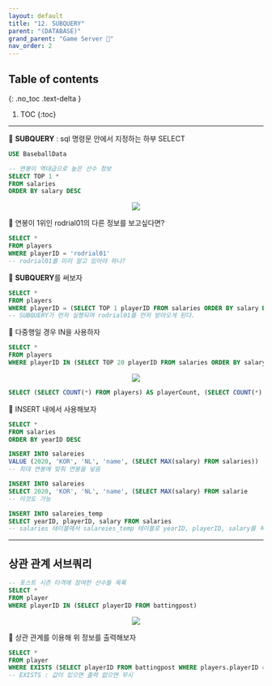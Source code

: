 ```yaml
---
layout: default
title: "12. SUBQUERY"
parent: "(DATABASE)"
grand_parent: "Game Server 👾"
nav_order: 2
---
```


## Table of contents
{: .no_toc .text-delta }

1. TOC
{:toc}

---

🐳 **SUBQUERY** : sql 명령문 안에서 지정하는 하부 SELECT

```sql
USE BaseballData

-- 연봉이 역대급으로 높은 선수 정보
SELECT TOP 1 *
FROM salaries
ORDER BY salary DESC
```

<p align="center">
  <img src="https://taehyungs-programming-blog.github.io/blog/assets/images/database/basic-12-1.png"/>
</p>

🐳 연봉이 1위인 rodrial01의 다른 정보를 보고싶다면?

```sql
SELECT *
FROM players
WHERE playerID = 'rodrial01'
-- rodrial01를 미리 알고 있어야 하나?
```

🐳 **SUBQUERY**를 써보자

```sql
SELECT *
FROM players
WHERE playerID = (SELECT TOP 1 playerID FROM salaries ORDER BY salary DESC)
-- SUBQUERY가 먼저 실행되며 rodrial01를 먼저 받아오게 된다.
```

🐳 다중행일 경우 IN을 사용하자

```sql
SELECT *
FROM players
WHERE playerID IN (SELECT TOP 20 playerID FROM salaries ORDER BY salary DESC)
```

<p align="center">
  <img src="https://taehyungs-programming-blog.github.io/blog/assets/images/database/basic-12-2.png"/>
</p>

```sql
SELECT (SELECT COUNT(*) FROM players) AS playerCount, (SELECT COUNT(*) FROM batting) AS battingCount
```

🐳 INSERT 내에서 사용해보자

```sql
SELECT *
FROM salaries
ORDER BY yearID DESC

INSERT INTO salareies
VALUE (2020, 'KOR', 'NL', 'name', (SELECT MAX(salary) FROM salaries))
-- 최대 연봉에 맞춰 연봉을 넣음

INSERT INTO salareies
SELECT 2020, 'KOR', 'NL', 'name', (SELECT MAX(salary) FROM salarie
-- 이것도 가능

INSERT INTO salareies_temp
SELECT yearID, playerID, salary FROM salaries
-- salaries 테이블에서 salareies_temp 테이블로 yearID, playerID, salary를 복사
```

---

## 상관 관계 서브쿼리

```sql
-- 포스트 시즌 타격에 참여한 선수들 목록
SELECT *
FROM player
WHERE playerID IN (SELECT playerID FROM battingpost)
```

<p align="center">
  <img src="https://taehyungs-programming-blog.github.io/blog/assets/images/database/basic-12-3.png"/>
</p>

🐳 상관 관계를 이용해 위 정보를 출력해보자

```sql
SELECT *
FROM player
WHERE EXISTS (SELECT playerID FROM battingpost WHERE players.playerID = battingpost.playerID)
-- EXISTS : 값이 있으면 출력 없으면 무시
```